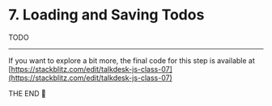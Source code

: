 # 7. Loading and Saving Todos

TODO

---

If you want to explore a bit more, the final code for this step is available at [https://stackblitz.com/edit/talkdesk-js-class-07](https://stackblitz.com/edit/talkdesk-js-class-07)

THE END 🎉